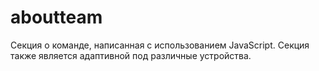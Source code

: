 # aboutteam
Секция о команде, написанная с использованием JavaScript. Секция также является адаптивной под различные устройства. 
